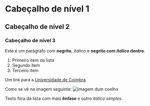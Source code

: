 # Cabeçalho de nível 1

## Cabeçalho de nível 2

### Cabeçalho de nível 3

Este é um parágrafo com **negrito**, *itálico* e **negrito com *itálico* dentro**.

1. Primeiro item da lista
2. Segundo item
3. Terceiro item

Um link para a [Universidade de Coimbra](http://www.uc.pt).

Como se vê na imagem seguinte: ![imagem dum coelho](http://www.coellho.com)

Texto fora da lista com mais **ênfase** e outro *itálico simples*.
